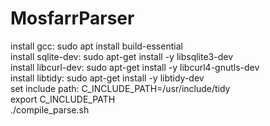 # MosfarrParser
install gcc: sudo apt install build-essential\
install sqlite-dev: sudo apt-get install -y libsqlite3-dev\
install libcurl-dev: sudo apt-get install -y libcurl4-gnutls-dev\
install libtidy: sudo apt-get install -y libtidy-dev\
set include path: C_INCLUDE_PATH=/usr/include/tidy\
export C_INCLUDE_PATH\
./compile_parse.sh 

